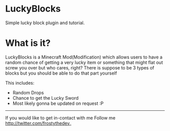 LuckyBlocks
=============

Simple lucky block plugin and tutorial.

What is it?
=============

LuckyBlocks is a Minecraft Mod(Modification) which allows users to have a random chance of getting a very lucky item or something
that might flat out screw you over but who cares, right? There is suppose to be 3 types of blocks but you should be able to
do that part yourself

This includes:
* Random Drops
* Chance to get the Lucky Sword
* Most likely gonna be updated on request :P

-------------
If you would like to get in-contact with me Follow me http://twitter.com/frostythedev_
